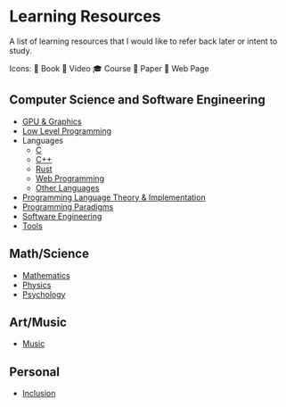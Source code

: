 # Learning Resources

A list of learning resources that I would like to refer back later or intent to study.

Icons: 📘 Book 🎥 Video 🎓 Course 📄 Paper 🔗 Web Page

## Computer Science and Software Engineering
- [GPU & Graphics](gpu_and_computer_graphics.md)
- [Low Level Programming](low_level_programming.md)
- Languages
  - [C](c.md)
  - [C++](cpp.md)
  - [Rust](rust.md)
  - [Web Programming](web.md)
  - [Other Languages](misc_languages.md)
- [Programming Language Theory & Implementation](pl.md)
- [Programming Paradigms](programming_paradigms.md)
- [Software Engineering](software_engineering.md)
- [Tools](tools.md)

## Math/Science
- [Mathematics](mathematics.md)
- [Physics](physics.md)
- [Psychology](psychology.md)

## Art/Music
- [Music](music.md)

## Personal
- [Inclusion](inclusion.md)